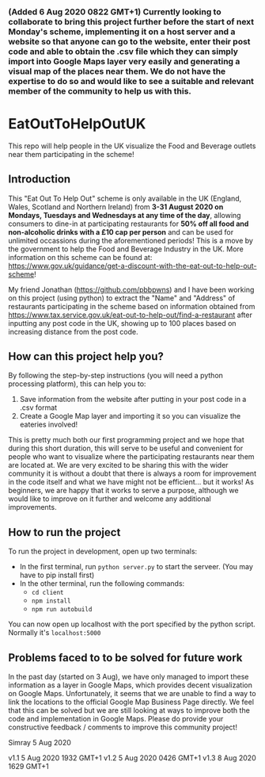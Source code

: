 ### (Added 6 Aug 2020 0822 GMT+1) Currently looking to collaborate to bring this project further before the start of next Monday's scheme, implementing it on a host server and a website so that anyone can go to the website, enter their post code and able to obtain the .csv file which they can simply import into Google Maps layer very easily and generating a visual map of the places near them. We do not have the expertise to do so and would like to see a suitable and relevant member of the community to help us with this.

# EatOutToHelpOutUK

This repo will help people in the UK visualize the Food and Beverage outlets
near them participating in the scheme!

## Introduction

This "Eat Out To Help Out" scheme is only available in the UK (England, Wales,
Scotland and Northern Ireland) from **3-31 August 2020 on Mondays, Tuesdays and
Wednesdays at any time of the day**, allowing consumers to dine-in at
participating restaurants for **50% off all food and non-alcoholic drinks with a
£10 cap per person** and can be used for unlimited occassions during the
aforementioned periods! This is a move by the government to help the Food and
Beverage Industry in the UK. More information on this scheme can be found at:
https://www.gov.uk/guidance/get-a-discount-with-the-eat-out-to-help-out-scheme!

My friend Jonathan (https://github.com/pbbpwns) and I have been working on this
project (using python) to extract the "Name" and "Address" of restaurants
participating in the scheme based on information obtained from
https://www.tax.service.gov.uk/eat-out-to-help-out/find-a-restaurant after
inputting any post code in the UK, showing up to 100 places based on increasing
distance from the post code.

## How can this project help you?

By following the step-by-step instructions (you will need a python processing
platform), this can help you to:

1. Save information from the website after putting in your post code in a .csv
   format
2. Create a Google Map layer and importing it so you can visualize the eateries
   involved!

This is pretty much both our first programming project and we hope that during
this short duration, this will serve to be useful and convenient for people who
want to visualize where the participating restaurants near them are located at.
We are very excited to be sharing this with the wider community it is without a
doubt that there is always a room for improvement in the code itself and what we
have might not be efficient... but it works! As beginners, we are happy that it
works to serve a purpose, although we would like to improve on it further and
welcome any additional improvements.

## How to run the project

To run the project in development, open up two terminals:

- In the first terminal, run `python server.py` to start the serveer. (You may
  have to pip install first)
- In the other terminal, run the following commands:
  - `cd client`
  - `npm install`
  - `npm run autobuild`

You can now open up localhost with the port specified by the python script.
Normally it's `localhost:5000`

## Problems faced to to be solved for future work

In the past day (started on 3 Aug), we have only managed to import these
information as a layer in Google Maps, which provides decent visualization on
Google Maps. Unfortunately, it seems that we are unable to find a way to link
the locations to the official Google Map Business Page directly. We feel that
this can be solved but we are still looking at ways to improve both the code and
implementation in Google Maps. Please do provide your constructive feedback /
comments to improve this community project!

Simray 5 Aug 2020

v1.1 5 Aug 2020 1932 GMT+1 v1.2 5 Aug 2020 0426 GMT+1 v1.3 8 Aug 2020 1629 GMT+1
